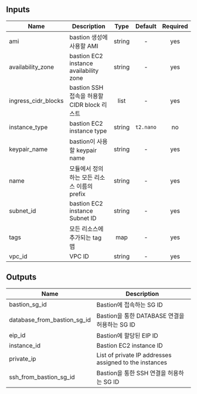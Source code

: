 ## Inputs

| Name | Description | Type | Default | Required |
|------|-------------|:----:|:-----:|:-----:|
| ami | bastion 생성에 사용할 AMI | string | - | yes |
| availability\_zone | bastion EC2 instance availability zone | string | - | yes |
| ingress\_cidr\_blocks | bastion SSH 접속을 허용할 CIDR block 리스트 | list | - | yes |
| instance\_type | bastion EC2 instance type | string | `t2.nano` | no |
| keypair\_name | bastion이 사용할 keypair name | string | - | yes |
| name | 모듈에서 정의하는 모든 리소스 이름의 prefix | string | - | yes |
| subnet\_id | bastion EC2 instance Subnet ID | string | - | yes |
| tags | 모든 리소스에 추가되는 tag 맵 | map | - | yes |
| vpc\_id | VPC ID | string | - | yes |

## Outputs

| Name | Description |
|------|-------------|
| bastion\_sg\_id | Bastion에 접속하는 SG ID |
| database\_from\_bastion\_sg\_id | Bastion을 통한 DATABASE 연결을 허용하는 SG ID |
| eip\_id | Bastion에 할당된 EIP ID |
| instance\_id | Bastion EC2 instance ID |
| private\_ip | List of private IP addresses assigned to the instances |
| ssh\_from\_bastion\_sg\_id | Bastion을 통한 SSH 연결을 허용하는 SG ID |

